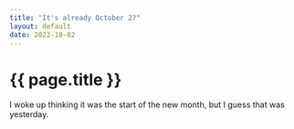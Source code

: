 ```yaml
---
title: "It's already October 2?"
layout: default
date: 2022-10-02
---
```


# {{ page.title }}

I woke up thinking it was the start of the new month, but I guess that was yesterday.
